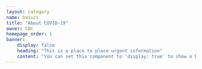 ```yaml
---
layout: category
name: basics
title: "About COVID-19"
owner: CDC
homepage_order: 1
banner:
    display: false
    heading: "This is a place to place urgent information"
    content: "You can set this component to 'display: true' to show a banner at the top of the page."
---
```

